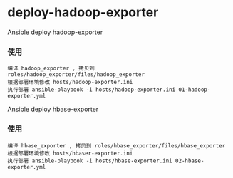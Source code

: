 # deploy-hadoop-exporter
Ansible deploy hadoop-exporter

### 使用
    编译 hadoop_exporter , 拷贝到 roles/hadoop_exporter/files/hadoop_exporter
    根据部署环境修改 hosts/hadoop-exporter.ini
    执行部署 ansible-playbook -i hosts/hadoop-exporter.ini 01-hadoop-exporter.yml
    
Ansible deploy hbase-exporter

### 使用
    编译 hbase_exporter , 拷贝到 roles/hbase_exporter/files/hbase_exporter
    根据部署环境修改 hosts/hbaser-exporter.ini
    执行部署 ansible-playbook -i hosts/hbase-exporter.ini 02-hbase-exporter.yml
